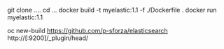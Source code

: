 git clone ....
cd ...
docker build -t myelastic:1.1 -f ./Dockerfile .
docker run myelastic:1.1

oc new-build https://github.com/p-sforza/elasticsearch
http://<hostname>[:9200]/_plugin/head/

